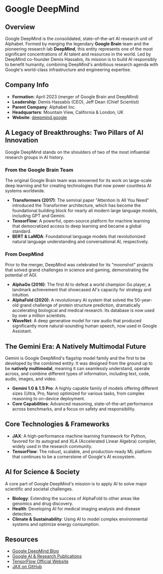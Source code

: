 # Google DeepMind

## Overview
Google DeepMind is the consolidated, state-of-the-art AI research unit of Alphabet. Formed by merging the legendary **Google Brain** team and the pioneering research lab **DeepMind**, this entity represents one of the most significant concentrations of AI talent and resources in the world. Led by DeepMind co-founder Demis Hassabis, its mission is to build AI responsibly to benefit humanity, combining DeepMind's ambitious research agenda with Google's world-class infrastructure and engineering expertise.

## Company Info
- **Formation**: April 2023 (merger of Google Brain and DeepMind)
- **Leadership**: Demis Hassabis (CEO), Jeff Dean (Chief Scientist)
- **Parent Company**: Alphabet Inc.
- **Headquarters**: Mountain View, California & London, UK
- **Website**: [deepmind.google](https://deepmind.google/)

## A Legacy of Breakthroughs: Two Pillars of AI Innovation
Google DeepMind stands on the shoulders of two of the most influential research groups in AI history.

### From the Google Brain Team
The original Google Brain team was renowned for its work on large-scale deep learning and for creating technologies that now power countless AI systems worldwide.
- **Transformers (2017)**: The seminal paper "Attention Is All You Need" introduced the Transformer architecture, which has become the foundational building block for nearly all modern large language models, including GPT and Gemini.
- **TensorFlow**: A powerful, open-source platform for machine learning that democratized access to deep learning and became a global standard.
- **BERT & LaMDA**: Foundational language models that revolutionized natural language understanding and conversational AI, respectively.

### From DeepMind
Prior to the merger, DeepMind was celebrated for its "moonshot" projects that solved grand challenges in science and gaming, demonstrating the potential of AGI.
- **AlphaGo (2016)**: The first AI to defeat a world champion Go player, a landmark achievement that showcased AI's capacity for strategy and intuition.
- **AlphaFold (2020)**: A revolutionary AI system that solved the 50-year-old grand challenge of protein structure prediction, dramatically accelerating biological and medical research. Its database is now used by over a million scientists.
- **WaveNet**: A deep generative model for raw audio that produced significantly more natural-sounding human speech, now used in Google Assistant.

## The Gemini Era: A Natively Multimodal Future
Gemini is Google DeepMind's flagship model family and the first to be developed by the combined entity. It was designed from the ground up to be **natively multimodal**, meaning it can seamlessly understand, operate across, and combine different types of information, including text, code, audio, images, and video.
- **Gemini 1.0 & 1.5 Pro**: A highly capable family of models offering different sizes (Ultra, Pro, Nano) optimized for various tasks, from complex reasoning to on-device deployment.
- **Core Capabilities**: Advanced reasoning, state-of-the-art performance across benchmarks, and a focus on safety and responsibility.

## Core Technologies & Frameworks
- **JAX**: A high-performance machine learning framework for Python, favored for its autograd and XLA (Accelerated Linear Algebra) compiler, widely used in the research community.
- **TensorFlow**: The robust, scalable, and production-ready ML platform that continues to be a cornerstone of Google's AI ecosystem.

## AI for Science & Society
A core part of Google DeepMind's mission is to apply AI to solve major scientific and societal challenges.
- **Biology**: Extending the success of AlphaFold to other areas like genomics and drug discovery.
- **Health**: Developing AI for medical imaging analysis and disease detection.
- **Climate & Sustainability**: Using AI to model complex environmental systems and optimize energy consumption.

## Resources
- [Google DeepMind Blog](https://deepmind.google/blog/)
- [Google AI & Research Publications](https://research.google/pubs/)
- [TensorFlow Official Website](https://www.tensorflow.org/)
- [JAX on GitHub](https://github.com/google/jax)

